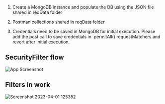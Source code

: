 


1) Create a MongoDB instance and populate the DB using the JSON file shared in reqData folder

2) Postman collections shared in reqData folder

3) Credentials need to be saved in MongoDB for initial execution. Please add the post call to save credentials in .permitAll() requestMatchers and revert after initial execution.

 
## SecurityFilter flow

![App Screenshot](https://www.bezkoder.com/wp-content/uploads/spring-boot-authentication-spring-security-architecture.png)

## Filters in work

![Screenshot 2023-04-01 125352](https://user-images.githubusercontent.com/59679003/229272064-6186fdd5-9e0a-456b-b0d8-9f481f4a0748.png)


